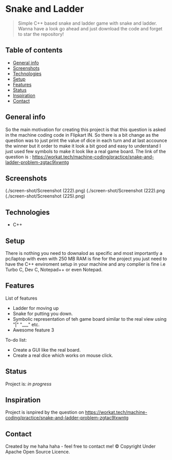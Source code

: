 # Snake and Ladder
> Simple C++ based snake and ladder game with snake and ladder. Wanna have a look go ahead and just 
 download the code and forget to star the repository! 

## Table of contents
* [General info](#general-info)
* [Screenshots](#screenshots)
* [Technologies](#technologies)
* [Setup](#setup)
* [Features](#features)
* [Status](#status)
* [Inspiration](#inspiration)
* [Contact](#contact)

## General info
So the main motivation for creating this project is that this question is asked in the machine coding code in Flipkart IN.
So there is a bit change as the question was to just print the value of dice in each turn and at last accounce the winner 
but it order to make it look a bit good and easy to understand I just used few symbols to make it look like a real game board.
The link of the question is : https://workat.tech/machine-coding/practice/snake-and-ladder-problem-zgtac9lxwntg
## Screenshots
(./screen-shot/Screenshot (222).png)
(./screen-shot/Screenshot (222).png
(./screen-shot/Screenshot (225).png)

## Technologies
* C++

## Setup
There is nothing you need to downalod as specific and most importantly a pc/laptop  with even with 250 MB RAM is fine for the 
project you just need to have the C++ enviroment setup in your machine and any complier is fine i.e Turbo C, Dev C, Notepad++ 
or even Notepad. 

## Features
List of features 
* Ladder for moving up 
* Snake for putting you down.
* Symbolic representation of teh game board similar to the real view using "|" "___" etc.
* Awesome feature 3

To-do list:
* Create a GUI like the real board.
* Create a real dice which works on mouse click.

## Status
Project is: _in progress_

## Inspiration
Project is isnpired by the question on https://workat.tech/machine-coding/practice/snake-and-ladder-problem-zgtac9lxwntg

## Contact
Created by me haha haha  - feel free to contact me!
© Copyright Under Apache Open Source Licence. 

